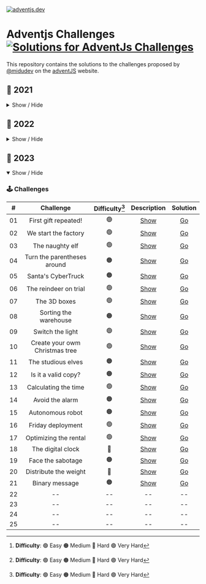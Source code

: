 [![adventjs.dev](https://adventjs.dev/og.jpg)](https://adventjs.dev)

# Adventjs Challenges [![Solutions for AdventJs Challenges](https://github.com/iswilljr/adventjs-challenges/actions/workflows/results.yml/badge.svg)](https://github.com/iswilljr/adventjs-challenges/actions/workflows/results.yml)

This repository contains the solutions to the challenges proposed by [@midudev](https://midu.dev/) on the [adventJS](https://adventjs.dev/) website.

## 🦠 2021

<details hide>

<summary>Show / Hide</summary>

### 🕹️ Challenges

|  #  |                             Challenge                             | Difficulty[^1] |                   Description                   | Solution                                  |
| :-: | :---------------------------------------------------------------: | :------------: | :---------------------------------------------: | :---------------------------------------- |
| 01  |                    Contando ovejas para dormir                    |       🟢       | [Show](https://2021.adventjs.dev/challenges/01) | [Go](./2021/challenge-01/challenge-01.ts) |
| 02  |               ¡Ayuda al elfo a listar los regalos!                |       🟢       | [Show](https://2021.adventjs.dev/challenges/02) | [Go](./2021/challenge-02/challenge-02.ts) |
| 03  |               El Grinch quiere fastidiar la Navidad               |       🟠       | [Show](https://2021.adventjs.dev/challenges/03) | [Go](./2021/challenge-03/challenge-03.ts) |
| 04  |               ¡Es hora de poner la navidad en casa!               |       🟠       | [Show](https://2021.adventjs.dev/challenges/04) | [Go](./2021/challenge-04/challenge-04.ts) |
| 05  |                Contando los días para los regalos                 |       🟢       | [Show](https://2021.adventjs.dev/challenges/05) | [Go](./2021/challenge-05/challenge-05.ts) |
| 06  |                  Rematando los exámenes finales                   |       🟠       | [Show](https://2021.adventjs.dev/challenges/06) | [Go](./2021/challenge-06/challenge-06.ts) |
| 07  |                     Buscando en el almacén...                     |       🟠       | [Show](https://2021.adventjs.dev/challenges/07) | [Go](./2021/challenge-07/challenge-07.ts) |
| 08  |                  La locura de las criptomonedas                   |       🟠       | [Show](https://2021.adventjs.dev/challenges/08) | [Go](./2021/challenge-08/challenge-08.ts) |
| 09  |                  Agrupando cosas automáticamente                  |       🔴       | [Show](https://2021.adventjs.dev/challenges/09) | [Go](./2021/challenge-09/challenge-09.ts) |
| 10  |                       La máquina del cambio                       |       🔴       | [Show](https://2021.adventjs.dev/challenges/10) | [Go](./2021/challenge-10/challenge-10.ts) |
| 11  |           ¿Vale la pena la tarjeta fidelidad del cine?            |       🟠       | [Show](https://2021.adventjs.dev/challenges/11) | [Go](./2021/challenge-11/challenge-11.ts) |
| 12  |              La ruta perfecta para dejar los regalos              |       🔴       | [Show](https://2021.adventjs.dev/challenges/12) | [Go](./2021/challenge-12/challenge-12.ts) |
| 13  |                  Envuelve regalos con asteriscos                  |       🟢       | [Show](https://2021.adventjs.dev/challenges/13) | [Go](./2021/challenge-13/challenge-13.ts) |
| 14  |                     En busca del reno perdido                     |       🟠       | [Show](https://2021.adventjs.dev/challenges/14) | [Go](./2021/challenge-14/challenge-14.ts) |
| 15  |                         El salto perfecto                         |       🟠       | [Show](https://2021.adventjs.dev/challenges/15) | [Go](./2021/challenge-15/challenge-15.ts) |
| 16  |                    Descifrando los números...                     |       🟢       | [Show](https://2021.adventjs.dev/challenges/16) | [Go](./2021/challenge-16/challenge-16.ts) |
| 17  |            La locura de enviar paquetes en esta época             |       🔴       | [Show](https://2021.adventjs.dev/challenges/17) | [Go](./2021/challenge-17/challenge-17.ts) |
| 18  |                El sistema operativo de Santa Claus                |       🟢       | [Show](https://2021.adventjs.dev/challenges/18) | [Go](./2021/challenge-18/challenge-18.ts) |
| 19  |                ¿Qué deberíamos aprender en Platzi?                |       🟠       | [Show](https://2021.adventjs.dev/challenges/19) | [Go](./2021/challenge-19/challenge-19.ts) |
| 20  |                  ¿Una carta de pangramas? ¡QUÉ!                   |       🟢       | [Show](https://2021.adventjs.dev/challenges/20) | [Go](./2021/challenge-20/challenge-20.ts) |
| 21  |                      La ruta con los regalos                      |       🔴       | [Show](https://2021.adventjs.dev/challenges/21) | [Go](./2021/challenge-21/challenge-21.ts) |
| 22  |                ¿Cuántos adornos necesita el árbol?                |       🟠       | [Show](https://2021.adventjs.dev/challenges/22) | [Go](./2021/challenge-22/challenge-22.ts) |
| 23  | ¿Puedes reconfigurar las fábricas para no parar de crear regalos? |       🟣       | [Show](https://2021.adventjs.dev/challenges/23) | [Go](./2021/challenge-23/challenge-23.ts) |
| 24  |                   Comparando árboles de Navidad                   |       🟠       | [Show](https://2021.adventjs.dev/challenges/24) | [Go](./2021/challenge-24/challenge-24.ts) |
| 25  |             El último juego y hasta el año que viene              |       🟠       | [Show](https://2021.adventjs.dev/challenges/25) | [Go](./2021/challenge-25/challenge-25.ts) |

</details>

## 🤖 2022

<details hide>

<summary>Show / Hide</summary>

### 🕹️ Challenges

|  #  |                Challenge                 | Difficulty[^1] |                     Description                      |                 Solution                  |
| :-: | :--------------------------------------: | :------------: | :--------------------------------------------------: | :---------------------------------------: |
| 01  |   Automating Christmas gift wrapping!    |       🟢       | [Show](https://2022.adventjs.dev/challenges/2022/1)  | [Go](./2022/challenge-01/challenge-01.ts) |
| 02  |  Nobody wants to do extra hours at work  |       🟢       | [Show](https://2022.adventjs.dev/challenges/2022/2)  | [Go](./2022/challenge-02/challenge-02.ts) |
| 03  | How many packs of gifts can Santa carry? |       🟢       | [Show](https://2022.adventjs.dev/challenges/2022/3)  | [Go](./2022/challenge-03/challenge-03.ts) |
| 04  |     Box inside a box and another...      |       🟠       | [Show](https://2022.adventjs.dev/challenges/2022/4)  | [Go](./2022/challenge-04/challenge-04.ts) |
| 05  |         Optimizing Santa's trips         |       🔴       | [Show](https://2022.adventjs.dev/challenges/2022/5)  | [Go](./2022/challenge-05/challenge-05.ts) |
| 06  |        Creating xmas decorations         |       🟠       | [Show](https://2022.adventjs.dev/challenges/2022/6)  | [Go](./2022/challenge-06/challenge-06.ts) |
| 07  |          Doing gifts inventory           |       🟢       | [Show](https://2022.adventjs.dev/challenges/2022/7)  | [Go](./2022/challenge-07/challenge-07.ts) |
| 08  |           We need a mechanic!            |       🟠       | [Show](https://2022.adventjs.dev/challenges/2022/8)  | [Go](./2022/challenge-08/challenge-08.ts) |
| 09  |            Crazy Xmas lights             |       🟢       | [Show](https://2022.adventjs.dev/challenges/2022/9)  | [Go](./2022/challenge-09/challenge-09.ts) |
| 10  |       The Santa Claus sleigh jump        |       🟠       | [Show](https://2022.adventjs.dev/challenges/2022/10) | [Go](./2022/challenge-10/challenge-10.ts) |
| 11  |       Santa Claus is Scrum Master        |       🔴       | [Show](https://2022.adventjs.dev/challenges/2022/11) | [Go](./2022/challenge-11/challenge-11.ts) |
| 12  |          Electric sleighs, wow!          |       🟠       | [Show](https://2022.adventjs.dev/challenges/2022/12) | [Go](./2022/challenge-12/challenge-12.ts) |
| 13  |      Backups for Santa Claus files       |       🟢       | [Show](https://2022.adventjs.dev/challenges/2022/13) | [Go](./2022/challenge-13/challenge-13.ts) |
| 14  |              The best path               |       🟠       | [Show](https://2022.adventjs.dev/challenges/2022/14) | [Go](./2022/challenge-14/challenge-14.ts) |
| 15  |      Decorating the Christmas tree       |       🟠       | [Show](https://2022.adventjs.dev/challenges/2022/15) | [Go](./2022/challenge-15/challenge-15.ts) |
| 16  |       Fixing Santa Claus' letters        |       🔴       | [Show](https://2022.adventjs.dev/challenges/2022/16) | [Go](./2022/challenge-16/challenge-16.ts) |
| 17  |          Carrying gifts in bags          |       🟠       | [Show](https://2022.adventjs.dev/challenges/2022/17) | [Go](./2022/challenge-17/challenge-17.ts) |
| 18  |            We ran out of ink!            |       🟢       | [Show](https://2022.adventjs.dev/challenges/2022/18) | [Go](./2022/challenge-18/challenge-18.ts) |
| 19  |            Sorting the toys!             |       🟢       | [Show](https://2022.adventjs.dev/challenges/2022/19) | [Go](./2022/challenge-19/challenge-19.ts) |
| 20  |          More challenging trips          |       🔴       | [Show](https://2022.adventjs.dev/challenges/2022/20) | [Go](./2022/challenge-20/challenge-20.ts) |
| 21  |         Creating the gifts table         |       🟠       | [Show](https://2022.adventjs.dev/challenges/2022/21) | [Go](./2022/challenge-21/challenge-21.ts) |
| 22  |            The lights in sync            |       🟢       | [Show](https://2022.adventjs.dev/challenges/2022/22) | [Go](./2022/challenge-22/challenge-22.ts) |
| 23  |           Santa Claus Compiler           |       🔴       | [Show](https://2022.adventjs.dev/challenges/2022/23) | [Go](./2022/challenge-23/challenge-23.ts) |
| 24  |       The last challenge is a maze       |       🔴       | [Show](https://2022.adventjs.dev/challenges/2022/24) | [Go](./2022/challenge-24/challenge-24.ts) |

</details>

## 🎉 2023

<details open>

<summary>Show / Hide</summary>

### 🕹️ Challenges

|  #  |           Challenge            | Difficulty[^1] |                   Description                   |                 Solution                  |
| :-: | :----------------------------: | :------------: | :---------------------------------------------: | :---------------------------------------: |
| 01  |      First gift repeated!      |       🟢       | [Show](https://adventjs.dev/challenges/2023/1)  | [Go](./2023/challenge-01/challenge-01.ts) |
| 02  |      We start the factory      |       🟢       | [Show](https://adventjs.dev/challenges/2023/2)  | [Go](./2023/challenge-02/challenge-02.ts) |
| 03  |        The naughty elf         |       🟢       | [Show](https://adventjs.dev/challenges/2023/3)  | [Go](./2023/challenge-03/challenge-03.ts) |
| 04  |  Turn the parentheses around   |       🟠       | [Show](https://adventjs.dev/challenges/2023/4)  | [Go](./2023/challenge-04/challenge-04.ts) |
| 05  |       Santa's CyberTruck       |       🟠       | [Show](https://adventjs.dev/challenges/2023/5)  | [Go](./2023/challenge-05/challenge-05.ts) |
| 06  |     The reindeer on trial      |       🟢       | [Show](https://adventjs.dev/challenges/2023/6)  | [Go](./2023/challenge-06/challenge-06.ts) |
| 07  |          The 3D boxes          |       🟢       | [Show](https://adventjs.dev/challenges/2023/7)  | [Go](./2023/challenge-07/challenge-07.ts) |
| 08  |     Sorting the warehouse      |       🟠       | [Show](https://adventjs.dev/challenges/2023/8)  | [Go](./2023/challenge-08/challenge-08.ts) |
| 09  |        Switch the light        |       🟢       | [Show](https://adventjs.dev/challenges/2023/9)  | [Go](./2023/challenge-09/challenge-09.ts) |
| 10  | Create your owm Christmas tree |       🟢       | [Show](https://adventjs.dev/challenges/2023/10) | [Go](./2023/challenge-10/challenge-10.ts) |
| 11  |       The studious elves       |       🟠       | [Show](https://adventjs.dev/challenges/2023/11) | [Go](./2023/challenge-11/challenge-11.ts) |
| 12  |      Is it a valid copy?       |       🟠       | [Show](https://adventjs.dev/challenges/2023/12) | [Go](./2023/challenge-12/challenge-12.ts) |
| 13  |      Calculating the time      |       🟢       | [Show](https://adventjs.dev/challenges/2023/13) | [Go](./2023/challenge-13/challenge-13.ts) |
| 14  |        Avoid the alarm         |       🟠       | [Show](https://adventjs.dev/challenges/2023/14) | [Go](./2023/challenge-14/challenge-14.ts) |
| 15  |        Autonomous robot        |       🟠       | [Show](https://adventjs.dev/challenges/2023/15) | [Go](./2023/challenge-15/challenge-15.ts) |
| 16  |       Friday deployment        |       🟢       | [Show](https://adventjs.dev/challenges/2023/16) | [Go](./2023/challenge-16/challenge-16.ts) |
| 17  |     Optimizing the rental      |       🟢       | [Show](https://adventjs.dev/challenges/2023/17) | [Go](./2023/challenge-17/challenge-17.ts) |
| 18  |       The digital clock        |       🔴       | [Show](https://adventjs.dev/challenges/2023/18) | [Go](./2023/challenge-18/challenge-18.ts) |
| 19  |       Face the sabotage        |       🟠       | [Show](https://adventjs.dev/challenges/2023/19) | [Go](./2023/challenge-19/challenge-19.ts) |
| 20  |     Distribute the weight      |       🔴       | [Show](https://adventjs.dev/challenges/2023/20) | [Go](./2023/challenge-20/challenge-20.ts) |
| 21  |         Binary message         |       🟠       | [Show](https://adventjs.dev/challenges/2023/21) | [Go](./2023/challenge-21/challenge-21.ts) |
| 22  |               --               |       --       |                       --                        |                    --                     |
| 23  |               --               |       --       |                       --                        |                    --                     |
| 24  |               --               |       --       |                       --                        |                    --                     |
| 25  |               --               |       --       |                       --                        |                    --                     |

</details>

[^1]: **Difficulty**: 🟢 Easy 🟠 Medium 🔴 Hard 🟣 Very Hard
